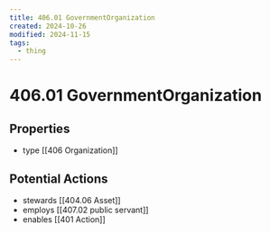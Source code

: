 ```yaml
---
title: 406.01 GovernmentOrganization
created: 2024-10-26
modified: 2024-11-15
tags:
  - thing
---
```

# 406.01 GovernmentOrganization

## Properties
- type [[406 Organization]]
## Potential Actions
- stewards [[404.06 Asset]]
- employs [[407.02 public servant]]
- enables [[401 Action]]